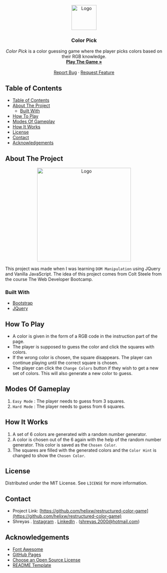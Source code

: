 <p align="center">
    <a href="https://github.com/HelixW/restructured-color-game">
        <img src="https://img.icons8.com/color/100/000000/color-palette.png" alt="Logo" width="80" height="80">
    </a>
    <h3 align="center">Color Pick</h3>
    <p align="center">
        <em>Color Pick</em> is a color guessing game where the player picks colors based on their RGB knowledge.
        <br />
        <a href="https://helixw.github.io/restructured-color-game"><strong>Play The Game »</strong></a>
        <br />
        <br />
        <a href="https://github.com/HelixW/restructured-color-game/issues">Report Bug</a>
        ·
        <a href="https://github.com/HelixW/restructured-color-game/issues">Request Feature</a>
    </p>
</p>

## Table of Contents

- [Table of Contents](#table-of-contents)
- [About The Project](#about-the-project)
  - [Built With](#built-with)
- [How To Play](#how-to-play)
- [Modes Of Gameplay](#modes-of-gameplay)
- [How It Works](#how-it-works)
- [License](#license)
- [Contact](#contact)
- [Acknowledgements](#acknowledgements)

## About The Project

<p align="center"> 
    <img src="https://i.imgur.com/UkAChx7.gif" alt="Logo" width="300">
</p>

This project was made when I was learning `DOM Manipulation` using JQuery and Vanilla JavaScript. The idea of this project comes from Colt Steele from the course The Web Developer Bootcamp.

### Built With

- [Bootstrap](https://getbootstrap.com)
- [JQuery](https://jquery.com)

## How To Play

-   A color is given in the form of a RGB code in the instruction part of the page.
-   The player is supposed to guess the color and click the squares with colors.
-   If the wrong color is chosen, the square disappears. The player can continue playing until the correct square is chosen.
-   The player can click the `Change Colors` button if they wish to get a new set of colors. This will also generate a new color to guess.

## Modes Of Gameplay

1. `Easy Mode` : The player needs to guess from 3 squares.
2. `Hard Mode` : The player needs to guess from 6 squares.

## How It Works

1. A set of 6 colors are generated with a random number generator.
2. A color is chosen out of the 6 again with the help of the random number generator. This color is saved as the `Chosen Color`.
3. The squares are filled with the generated colors and the `Color Hint` is changed to show the `Chosen Color`.

## License

Distributed under the MIT License. See `LICENSE` for more information.

## Contact

- Project Link: [https://github.com/helixw/restructured-color-game](https://github.com/helixw/restructured-color-game)
- Shreyas . [Instagram](https://instagram.com/flow_of_time) . [LinkedIn](https://www.linkedin.com/in/shreyas-khan-0aa77018b) . (shreyas.2000@hotmail.com)

## Acknowledgements

- [Font Awesome](https://fontawesome.com/)
- [GitHub Pages](https://pages.github.com)
- [Choose an Open Source License](https://choosealicense.com)
- [README Template](https://github.com/othneildrew/Best-README-Template)